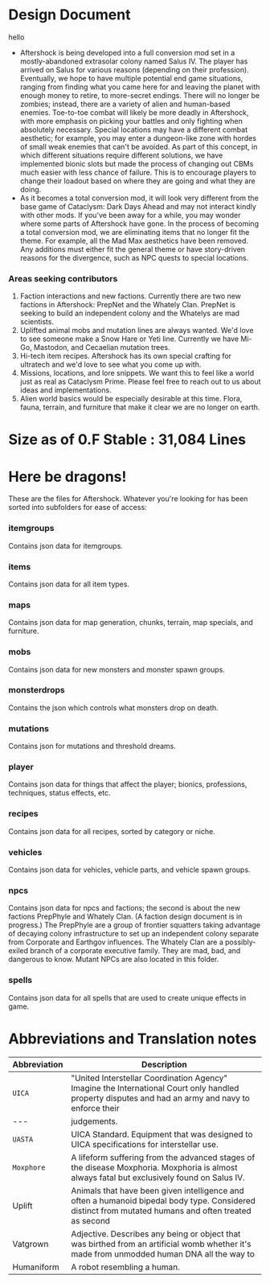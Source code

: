 # Design Document
hello
* Aftershock is being developed into a full conversion mod set in a mostly-abandoned extrasolar colony named Salus IV.  The player has arrived on Salus for various reasons (depending on their profession).  Eventually, we hope to have multiple potential end game situations, ranging from finding what you came here for and leaving the planet with enough money to retire, to more-secret endings.  There will no longer be zombies; instead, there are a variety of alien and human-based enemies.  Toe-to-toe combat will likely be more deadly in Aftershock, with more emphasis on picking your battles and only fighting when absolutely necessary.  Special locations may have a different combat aesthetic; for example, you may enter a dungeon-like zone with hordes of small weak enemies that can't be avoided.  As part of this concept, in which different situations require different solutions, we have implemented bionic slots but made the process of changing out CBMs much easier with less chance of failure.  This is to encourage players to change their loadout based on where they are going and what they are doing.
* As it becomes a total conversion mod, it will look very different from the base game of Cataclysm: Dark Days Ahead and may not interact kindly with other mods.  If you've been away for a while, you may wonder where some parts of Aftershock have gone.  In the process of becoming a total conversion mod, we are eliminating items that no longer fit the theme.  For example, all the Mad Max aesthetics have been removed.  Any additions must either fit the general theme or have story-driven reasons for the divergence, such as NPC quests to special locations.

### Areas seeking contributors
1. Faction interactions and new factions.  Currently there are two new factions in Aftershock: PrepNet and the Whately Clan.  PrepNet is seeking to build an independent colony and the Whatelys are mad scientists.
2. Uplifted animal mobs and mutation lines are always wanted.  We'd love to see someone make a Snow Hare or Yeti line.  Currently we have Mi-Go, Mastodon, and Cecaelian mutation trees.
3. Hi-tech item recipes.  Aftershock has its own special crafting for ultratech and we'd love to see what you come up with.
4. Missions, locations, and lore snippets.  We want this to feel like a world just as real as Cataclysm Prime.  Please feel free to reach out to us about ideas and implementations.
5. Alien world basics would be especially desirable at this time.  Flora, fauna, terrain, and furniture that make it clear we are no longer on earth.

# Size as of 0.F Stable :  31,084 Lines

# Here be dragons!

These are the files for Aftershock.  Whatever you're looking for has been sorted into subfolders for ease of access:

### itemgroups

Contains json data for itemgroups.

### items

Contains json data for all item types.

### maps

Contains json data for map generation, chunks, terrain, map specials, and furniture.

### mobs

Contains json data for new monsters and monster spawn groups.

### monsterdrops

Contains the json which controls what monsters drop on death.

### mutations

Contains json for mutations and threshold dreams.

### player

Contains json data for things that affect the player; bionics, professions, techniques, status effects, etc.

### recipes

Contains json data for all recipes, sorted by category or niche.

### vehicles

Contains json data for vehicles, vehicle parts, and vehicle spawn groups.

### npcs

Contains json data for npcs and factions; the second is about the new factions PrepPhyle and Whately Clan.  (A faction design document is in progress.)  The PrepPhyle are a group of frontier squatters taking advantage of decaying colony infrastructure to set up an independent colony separate from Corporate and Earthgov influences.  The Whately Clan are a possibly-exiled branch of a corporate executive family.  They are mad, bad, and dangerous to know.  Mutant NPCs are also located in this folder.

### spells

Contains json data for all spells that are used to create unique effects in game.

# Abbreviations and Translation notes

| Abbreviation                  | Description
|---                            |---
| `UICA`                        | "United Interstellar Coordination Agency" Imagine the International Court only handled property disputes and had an army and navy to enforce their
|---                            | judgements.
| `UASTA`                       | UICA Standard.  Equipment that was designed to UICA specifications for interstellar use.  
| `Moxphore`                    | A lifeform suffering from the advanced stages of the disease Moxphoria. Moxphoria is almost always fatal but exclusively found on Salus IV.
|Uplift                         | Animals that have been given intelligence and often a humanoid bipedal body type.   Considered distinct from mutated humans and often treated as second   |---                            | class citizens in human dominated space.  
|Vatgrown                       | Adjective. Describes any being or object that was birthed from an artificial womb whether it's made from unmodded human DNA all the way to                |---                            | chimeric monstrosities.
|Humaniform                     |A robot resembling a human.
